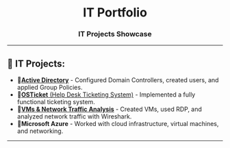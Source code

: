<h1 align="center">IT Portfolio</h1>
<h3 align="center">IT Projects Showcase</h3>

---

## 🚀 IT Projects:
- 🔹[**Active Directory**](https://github.com/cn205000/IT-Portfolio/tree/main/Active%20Directory) - Configured Domain Controllers, created users, and applied Group Policies.
- 🔹[**OSTicket** (Help Desk Ticketing System)](https://github.com/cn205000/IT-Portfolio/tree/main/OSTicket) - Implemented a fully functional ticketing system.
- 🔹[**VMs & Network Traffic Analysis**](https://github.com/cn205000/IT-Portfolio/tree/main/VM's%20%26%20Network%20Traffic) - Created VMs, used RDP, and analyzed network traffic with Wireshark.
- 🔹**Microsoft Azure** - Worked with cloud infrastructure, virtual machines, and networking.
---
